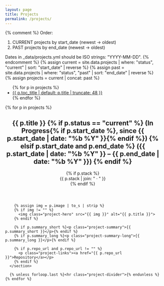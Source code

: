 ```yaml
---
layout: page
title: Projects
permalink: /projects/
---
```


{% comment %}
Order:
1) CURRENT projects by start_date (newest → oldest)
2) PAST projects by end_date (newest → oldest)

Dates in _data/projects.yml should be ISO strings: "YYYY-MM-DD".
{% endcomment %}
{% assign current = site.data.projects | where: "status", "current" | sort: "start_date" | reverse %}
{% assign past    = site.data.projects | where: "status", "past"    | sort: "end_date"   | reverse %}
{% assign projects = current | concat: past %}

<div class="projects-layout">
  <aside class="toc">
    <nav aria-label="Projects table of contents">
      <ul>
        {% for p in projects %}
          <li>
            <a id="toc-{{ p.key | slugify }}" href="#{{ p.key | slugify }}">
              {{ p.toc_title | default: p.title | truncate: 48 }}
            </a>
          </li>
        {% endfor %}
      </ul>
    </nav>
  </aside>

  <main class="projects-main">
    {% for p in projects %}
      <section class="project-section anchor-target" id="{{ p.key | slugify }}">
        <header class="project-header">
          <h2>
            {{ p.title }}
            {% if p.status == "current" %}
              (In Progress{% if p.start_date %}, since {{ p.start_date | date: "%b %Y" }}{% endif %})
            {% elsif p.start_date and p.end_date %}
              ({{ p.start_date | date: "%b %Y" }} – {{ p.end_date | date: "%b %Y" }})
            {% endif %}
          </h2>
          {% if p.stack %}
            <div class="project-meta">{{ p.stack | join: " · " }}</div>
          {% endif %}
        </header>

        {% assign img = p.image | to_s | strip %}
        {% if img != "" %}
          <img class="project-hero" src="{{ img }}" alt="{{ p.title }}">
        {% endif %}

        {% if p.summary_short %}<p class="project-summary">{{ p.summary_short }}</p>{% endif %}
        {% if p.summary_long %}<p class="project-summary-long">{{ p.summary_long }}</p>{% endif %}

        {% if p.repo_url and p.repo_url != "" %}
          <p class="project-links"><a href="{{ p.repo_url }}">Repository</a></p>
        {% endif %}
      </section>

      {% unless forloop.last %}<hr class="project-divider">{% endunless %}
    {% endfor %}
  </main>
</div>

<script>
  // Highlight active ToC item while scrolling
  (function () {
    const secs = Array.from(document.querySelectorAll('.project-section'));
    const map = new Map(secs.map(s => [s.id, document.getElementById('toc-' + s.id)]));
    const io = new IntersectionObserver((entries) => {
      entries.forEach(e => {
        if (e.isIntersecting) {
          map.forEach(a => a && a.classList.remove('active'));
          const a = map.get(e.target.id);
          if (a) a.classList.add('active');
        }
      });
    }, { rootMargin: '-40% 0px -55% 0px', threshold: 0 });
    secs.forEach(s => io.observe(s));
  })();
</script>
